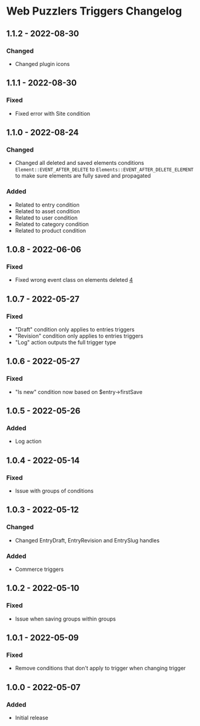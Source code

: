 # Web Puzzlers Triggers Changelog

## 1.1.2 - 2022-08-30
### Changed
- Changed plugin icons

## 1.1.1 - 2022-08-30
### Fixed
- Fixed error with Site condition

## 1.1.0 - 2022-08-24
### Changed
- Changed all deleted and saved elements conditions `Element::EVENT_AFTER_DELETE` to `Elements::EVENT_AFTER_DELETE_ELEMENT` to make sure elements are fully saved and propagated
### Added
- Related to entry condition
- Related to asset condition
- Related to user condition
- Related to category condition
- Related to product condition

## 1.0.8 - 2022-06-06
### Fixed
- Fixed wrong event class on elements deleted [4](https://github.com/ryssbowh/craft-triggers/issues/4)

## 1.0.7 - 2022-05-27
### Fixed
- "Draft" condition only applies to entries triggers
- "Revision" condition only applies to entries triggers
- "Log" action outputs the full trigger type

## 1.0.6 - 2022-05-27
### Fixed
- "Is new" condition now based on $entry->firstSave

## 1.0.5 - 2022-05-26
### Added
- Log action

## 1.0.4 - 2022-05-14
### Fixed
- Issue with groups of conditions

## 1.0.3 - 2022-05-12
### Changed
- Changed EntryDraft, EntryRevision and EntrySlug handles
### Added
- Commerce triggers

## 1.0.2 - 2022-05-10
### Fixed
- Issue when saving groups within groups

## 1.0.1 - 2022-05-09
### Fixed
- Remove conditions that don't apply to trigger when changing trigger

## 1.0.0 - 2022-05-07
### Added
- Initial release